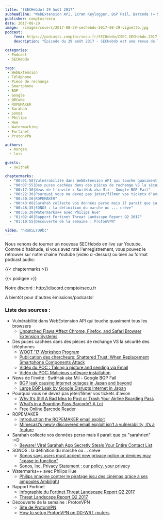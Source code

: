 ```yaml
---
title: '[SECHebdo] 29 Août 2017'
subheadline: "WebExtension API, Ecran Keylogger, BGP Fail, Barcode != Sécurité, RopeMaker, Sarahah, Sonos & CGU, Watermark Hue, ProtonVPN, etc."
publisher: comptoirsecu
date: 2017-08-29
image:  /images/covers/2017-08-29-sechebdo-2017-08-29-vignette.jpg
podcast:
    feed: https://podcasts.comptoirsecu.fr/SECHebdo/CSEC.SECHebdo.2017-08-29.mp3
    description: "Épisode du 29 août 2017 - SECHebdo est une revue de l'actualité cybersécurité réalisé en live sur Youtube, généralement le mardi soir."

categories:
 - Podcast
 - SECHebdo

tags:
 - WebExtension
 - Téléphone
 - Pièce de rechange
 - Smartphone
 - BGP
 - Google
 - QRCode
 - ROPEMAKER
 - Sarahah
 - Sonos
 - Philips
 - Hue
 - Watermarking
 - Fortinet
 - ProtonVPN

authors:
  - morgan
  - lois

guests:
  - swithak

chaptermarks:
  - "00:01:50|Vulnérabilité dans WebExtension API qui touche quasiment tous les browsers"
  - "00:07:55|Des puces cachées dans des pièces de rechange VS la sécurité des smartphones"
  - "00:17:30|News de l'invité : SwitHak aka Mii - Google BGP Fail"
  - "00:22:30|Pourquoi vous ne devez pas jeter/filmer vos tickets d'avion"
  - "00:30:20|ROPEMAKER"
  - "00:43:00|Sarahah collecte vos données perso mais il parait que ça \"sarahrien\" :=D"
  - "00:48:35|SONOS : la définition du marche ou ... crève"
  - "00:56:30|Watermarks++ avec Philips Hue"
  - "01:02:40|Rapport Fortinet Threat Landscape Report Q2 2017"
  - "01:10:55|Découverte de la semaine : ProtonVPN"

video: "nRu85LYU9bc"
---
```


Nous venons de tourner un nouveau SECHebdo en live sur Youtube. Comme d'habitude, si vous avez raté l'enregistrement, vous pouvez le retrouver sur notre chaîne Youtube (vidéo ci-dessus) ou bien au format podcast audio:

{{< chaptermarks >}}

{{< podigee >}}

Notre discord : <http://discord.comptoirsecu.fr>

A bientôt pour d'autres émissions/podcasts!

### Liste des sources :

* Vulnérabilité dans WebExtension API qui touche quasiment tous les browsers
    * [Unpatched Flaws Affect Chrome, Firefox, and Safari Browser Extension Systems](https://www.bleepingcomputer.com/news/security/unpatched-flaws-affect-chrome-firefox-and-safari-browser-extension-systems/)
* Des puces cachées dans des pièces de rechange VS la sécurité des téléphones
    * [WOOT '17 Workshop Program](https://www.usenix.org/conference/woot17/workshop-program)
    * [Publication des chercheurs: Shattered Trust: When Replacement Smartphone Components Attack](https://iss.oy.ne.ro/Shattered.pdf)
    * [Vidéo du POC : Taking a picture and sending via Email](https://www.youtube.com/watch?v=16SGrrMWYYU)
    * [Vidéo du POC: Malicious software installation](https://www.youtube.com/watch?v=rRvsFiCJwDA)
* News de l'invité : SwitHak aka Mii - Google BGP Fail
    * [BGP leak causing Internet outages in Japan and beyond](https://bgpmon.net/bgp-leak-causing-internet-outages-in-japan-and-beyond/)
    * [Large BGP Leak by Google Disrupts Internet in Japan](https://dyn.com/blog/large-bgp-leak-by-google-disrupts-internet-in-japan/)
* Pourquoi vous ne devez pas jeter/filmer vos tickets d'avion
    * [Why It’s Still A Bad Idea to Post or Trash Your Airline Boarding Pass](https://krebsonsecurity.com/2017/08/why-its-still-a-bad-idea-to-post-or-trash-your-airline-boarding-pass/)
    * [What’s in a Boarding Pass Barcode? A Lot](https://krebsonsecurity.com/2015/10/whats-in-a-boarding-pass-barcode-a-lot/)
    * [Free Online Barcode Reader](https://online-barcode-reader.inliteresearch.com/)
* ROPEMAKER
    * [Introduction the ROPEMAKER email exploit](https://www.mimecast.com/blog/2017/08/introducing-the-ropemaker-email-exploit/)
    * [Mimecast’s newly discovered email exploit isn’t a vulnerability, it’s a feature](http://www.csoonline.com/article/3218706/security/email-security-vendor-claims-to-have-discovered-a-new-email-exploit.html)
* Sarahah collecte vos données perso mais il parait que ça \"sarahrien\" :=D
    * [Beware! Viral Sarahah App Secretly Steals Your Entire Contact List](https://thehackernews.com/2017/08/sarahah-privacy.html)
* SONOS : la définition du marche ou ... crève
    * [Sonos says users must accept new privacy policy or devices may "cease to function"](http://www.zdnet.com/article/sonos-accept-new-privacy-policy-speakers-cease-to-function/)
    * [Sonos, Inc. Privacy Statement : our policy, your privacy](http://www.sonos.com/en-us/legal/privacy#functional-data)
* Watermarks++ avec Philips Hue
    * [Philips imagine contrer le piratage issu des cinémas grâce à ses ampoules Ambilight](https://www.numerama.com/tech/284338-philips-imagine-contrer-le-piratage-issu-des-cinemas-grace-a-ses-ampoules-ambilight.html)
* Rapport Fortinet
    * [Infographie du Fortinet Threat Landscape Report Q2 2017](https://www.fortinet.com/content/dam/fortinet/assets/infographics/fortinet-infographic-threat-report-q2-2017.pdf)
    * [Threat Landscape Report Q2 2017](https://www.fortinet.com/fortiguard/threat-intelligence/threat-landscape.html)
* Découverte de la semaine : ProtonVPN
    * [Site de ProtonVPN](https://protonvpn.com/)
    * [How to setup ProtonVPN on DD-WRT routers](https://protonvpn.com/support/vpn-router-ddwrt/)
